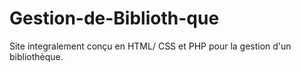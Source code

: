 # Gestion-de-Biblioth-que
Site integralement conçu en HTML/ CSS et PHP pour la gestion d'un bibliothèque.
